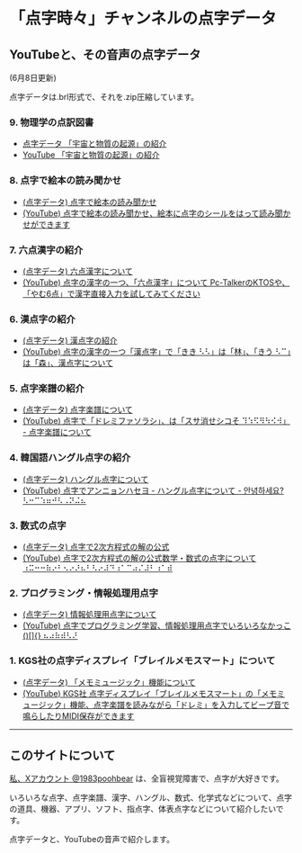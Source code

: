# 「点字時々」チャンネルの点字データ

## YouTubeと、その音声の点字データ

(6月8日更新)

点字データは.brl形式で、それを.zip圧縮しています。

### 9. 物理学の点訳図書

- [点字データ 「宇宙と物質の起源」の紹介](/tenjidata/buturi1.brl.zip)
- [YouTube 「宇宙と物質の起源」の紹介](https://youtu.be/EdEWaeY5Rnk)

### 8. 点字で絵本の読み聞かせ

- [(点字データ) 点字で絵本の読み聞かせ](./tenjidata/ehon.brl.zip)
- [(YouTube) 点字で絵本の読み聞かせ、絵本に点字のシールをはって読み聞かせができます](https://youtu.be/PaHp6hRCKKE?si=-ulSVeFD771z2huG)

### 7. 六点漢字の紹介

- [(点字データ) 六点漢字について](./tenjidata/rokutenkanji1.brl.zip)
- [(YouTube) 点字の漢字の一つ、「六点漢字」について Pc-TalkerのKTOSや、「やむ6点」で漢字直接入力を試してみてください](https://youtu.be/11sk-7IMxCw?si=n5MomBzo69VTjG7s)

### 6. 漢点字の紹介

- [(点字データ) 漢点字の紹介](./tenjidata/kantenji1.brl.zip)
- [(YouTube) 点字の漢字の一つ「漢点字」で「きき ⠣⠣」は「林」、「きう ⠣⠉」は「森」、漢点字について](https://youtu.be/UCMW8wk2mlQ?si=GIiwUpMrBhdyBSK1)

### 5. 点字楽譜の紹介

- [(点字データ) 点字楽譜について](./tenjidata/gakufu1.brl.zip)
- [(YouTube) 点字で「ドレミファソラシ」、は「スサ消せシコそ ⠹⠱⠫⠻⠳⠪⠺」 - 点字楽譜について](https://youtu.be/749v2Ch6CXA?si=AY5D2QAhOC9imAPM)

### 4. 韓国語ハングル点字の紹介

- [(点字データ) ハングル点字について](./tenjidata/hanguru1.brl.zip)
- [(YouTube) 点字でアンニョンハセヨ - ハングル点字について - 안녕하세요? ⠣⠒⠉⠱⠶⠚⠣⠠⠝⠬⠦](https://youtu.be/KVQ5f7muEcs?si=2To7-x-FnQh0ARum)

### 3. 数式の点字

- [(点字データ) 点字で2次方程式の解の公式](./tenjidata/sugakutenji1.brl.zip)
- [(YouTube) 点字で2次方程式の解の公式数学・数式の点字について ⠰⠭⠒⠒⠷⠔⠃⠢⠔⠜⠦⠃⠣⠔⠼⠙⠰⠁⠉⠴⠌⠼⠃⠰⠁⠾](https://youtu.be/T9SWf2KjA2w?si=i0zrefvrA1FgSs2o)

### 2. プログラミング・情報処理用点字

- [(点字データ) 情報処理用点字について](./tenjidata/johosyoritenji1.brl.zip)
- [(YouTube) 点字でプログラミング学習、情報処理用点字でいろいろなかっこ()[]{} ⠦⠴⠷⠾⠣⠜](https://youtu.be/H5CVaNnXHxw?si=y17v4LdLJYwI6TEX)

### 1. KGS社の点字ディスプレイ「ブレイルメモスマート」について

- [(点字データ) 「メモミュージック」機能について](./tenjidata/memomusic.brl.zip)
- [(YouTube) KGS社 点字ディスプレイ「ブレイルメモスマート」の「メモミュージック」機能、点字楽譜を読みながら「ドレミ」を入力してビープ音で鳴らしたりMIDI保存ができます](https://youtu.be/Na4f-G2K9hI?si=D0VRdYXvHMEr3dun)

<div>
<hr>

## このサイトについて

[私、Xアカウント @1983poohbear](https://x.com/1983poohbear) は、全盲視覚障害で、点字が大好きです。

いろいろな点字、点字楽譜、漢字、ハングル、数式、化学式などについて、点字の道具、機器、アプリ、ソフト、指点字、体表点字などについて紹介したいです。

点字データと、YouTubeの音声で紹介します。


</div>


